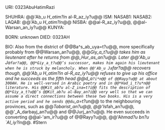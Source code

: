 URI: 0323AbuHatimRazi

SHUHRA: @@'Ab_u *H_atim?i*n al-R_az_iy?u@@
ISM: 
NASAB1: 
NASAB2: 
LAQAB: @@'Ab_u *H_atim?i*n@@
NISBA: @@al-R_az_iy?u@@, @@al-Warsan_an_iy?u@@
KUNYA: 

BORN: unknown
DIED: 0323AH

BIO: Also from the district of @@Ba^s_ab_uya=t?u@@, more specifically probably from @@Warsan_an?u@@, @@*Giy_a_t?u@@ takes him as lieutenant after he returns from @@_Hur_as_an?u@@. Later @@'Ab_u Ja`far?a@@, @@*Giy_a_t?u@@’s successor, makes him again his lieutenant when he is struck by melancholy. When @@'Ab_u Ja`far?a@@ recovers though, @@'Ab_u *H_atim?i*n al-R_az_iy?u@@ refuses to give up his office and he succeeds as the fifth head @@d_a`?i*n@@ of @@Rayy?u@@ at about 300AH. He is well-versed in Arabic poetry and in @@*Had_i_t?u*n@@ literature. His @@Kit_ab?u al-Z_ina=t?i@@ fits the description of @@*Giy_a_t?u@@’s @@Kit_ab?u al-Bay_an?i@@ very well so that we can assume a direct connections between these two books. His is a very active period and he sends @@du`_a=t?u*n@@ to the neighbouring provinces, such as @@*Tabarist_an?u@@, @@'I*sfah_an?u@@, @@'_A_darbayj_an?u@@ and @@Jurj_an?u@@. He even succeeds in converting @@al-'am_ir?u@@ of @@Rayy?u@@, @@'A*hmad?u bn?u `Al_iy?i*n@@. #Stern
